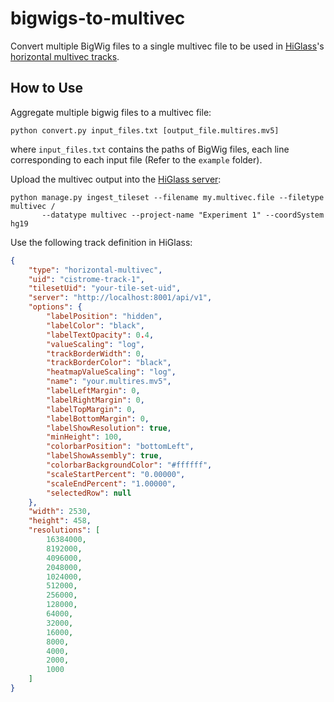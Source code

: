 # bigwigs-to-multivec
Convert multiple BigWig files to a single multivec file to be used in [HiGlass](http://higlass.io/)'s [horizontal multivec tracks](https://docs.higlass.io/track_types.html#horizontal-multivec).

## How to Use
Aggregate multiple bigwig files to a multivec file:
```
python convert.py input_files.txt [output_file.multires.mv5]
```
where `input_files.txt` contains the paths of BigWig files, each line corresponding to each input file (Refer to the `example` folder).

Upload the multivec output into the [HiGlass server](https://github.com/higlass/higlass-server):
```
python manage.py ingest_tileset --filename my.multivec.file --filetype multivec /
       --datatype multivec --project-name "Experiment 1" --coordSystem hg19
```

Use the following track definition in HiGlass:
```json
{
    "type": "horizontal-multivec",
    "uid": "cistrome-track-1",
    "tilesetUid": "your-tile-set-uid",
    "server": "http://localhost:8001/api/v1",
    "options": {
        "labelPosition": "hidden",
        "labelColor": "black",
        "labelTextOpacity": 0.4,
        "valueScaling": "log",
        "trackBorderWidth": 0,
        "trackBorderColor": "black",
        "heatmapValueScaling": "log",
        "name": "your.multires.mv5",
        "labelLeftMargin": 0,
        "labelRightMargin": 0,
        "labelTopMargin": 0,
        "labelBottomMargin": 0,
        "labelShowResolution": true,
        "minHeight": 100,
        "colorbarPosition": "bottomLeft",
        "labelShowAssembly": true,
        "colorbarBackgroundColor": "#ffffff",
        "scaleStartPercent": "0.00000",
        "scaleEndPercent": "1.00000",
        "selectedRow": null
    },
    "width": 2530,
    "height": 458,
    "resolutions": [
        16384000,
        8192000,
        4096000,
        2048000,
        1024000,
        512000,
        256000,
        128000,
        64000,
        32000,
        16000,
        8000,
        4000,
        2000,
        1000
    ]
}
```